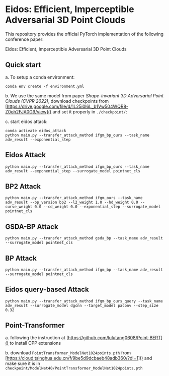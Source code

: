 # Eidos: Efficient, Imperceptible Adversarial 3D Point Clouds

This repository provides the official PyTorch implementation of the following conference paper:

Eidos: Efficient, Imperceptible Adversarial 3D Point Clouds

## Quick start

a. To setup a conda environment:

```shell
conda env create -f environment.yml
```

b. We use the same model from paper *Shape-invariant 3D Adversarial Point Clouds (CVPR 2022)*, download checkpoints from [https://drive.google.com/file/d/1L25i0l6L_b1Vw504WQR8-Z0oh2FJA0G9/view]() and set it properly in `./checkpoint/`:

c. start eidos attack:

```shell
conda activate eidos_attack
python main.py --transfer_attack_method ifgm_bp_ours --task_name adv_result --exponential_step
```

## Eidos Attack

```shell
python main.py --transfer_attack_method ifgm_bp_ours --task_name adv_result --exponential_step --surrogate_model pointnet_cls
```

## BP2 Attack

```shell
python main.py --transfer_attack_method ifgm_ours --task_name adv_result --bp_version bp2 --l2_weight 1.0 --hd_weight 0.0 --curve_weight 0.0 --cd_weight 0.0 --exponential_step --surrogate_model pointnet_cls
```

## GSDA-BP Attack

```shell
python main.py --transfer_attack_method gsda_bp --task_name adv_result --surrogate_model pointnet_cls
```

## BP Attack

```shell
python main.py --transfer_attack_method ifgm_bp --task_name adv_result --surrogate_model pointnet_cls
```

## Eidos query-based Attack

```shell
python main.py --transfer_attack_method ifgm_bp_ours_query --task_name adv_result --surrogate_model dgcnn --target_model paconv --step_size 0.32
```

## Point-Transformer

a. following the instruction at [https://github.com/lulutang0608/Point-BERT]() to install CPP extensions

b. download `PointTransformer_ModelNet1024points.pth` from [https://cloud.tsinghua.edu.cn/f/9be5d9dcbaeb48adb360/?dl=1]() and make sure it is in `checkpoint/ModelNet40/PointTransformer_ModelNet1024points.pth`
